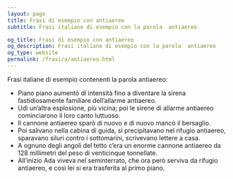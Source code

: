 ```yaml
---
layout: page
title: Frasi di esempio con antiaereo 
subtitle: Frasi italiane di esempio con la parola  antiaereo

og_title: Frasi di esempio con antiaereo 
og_description: Frasi italiane di esempio con la parola  antiaereo
og_type: website
permalink: /frasi/a/antiaereo.html
---
```


Frasi italiane di esempio contenenti la parola antiaereo:


- Piano piano aumentò di intensità fino a diventare la sirena fastidiosamente familiare dell’allarme antiaereo.
- Udì un’altra esplosione, più vicina; poi le sirene di allarme antiaereo cominciarono il loro canto luttuoso.
- Il cannone antiaereo sparò di nuovo e di nuovo mancò il bersaglio.
- Poi salivano nella cabina di guida, si precipitavano nel rifugio antiaereo, sparavano siluri contro i sottomarini, scrivevano lettere a casa.
- A ognuno degli angoli del tetto c’era un enorme cannone antiaereo da 128 millimetri del peso di venticinque tonnellate.
- All’inizio Ada viveva nel seminterrato, che ora però serviva da rifugio antiaereo, e così lei si era trasferita al primo piano.
